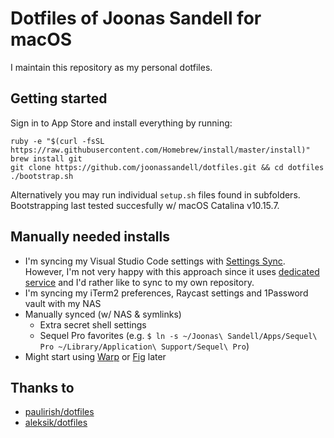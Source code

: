# Dotfiles of Joonas Sandell for macOS

I maintain this repository as my personal dotfiles.

## Getting started

Sign in to App Store and install everything by running:

```
ruby -e "$(curl -fsSL https://raw.githubusercontent.com/Homebrew/install/master/install)"
brew install git
git clone https://github.com/joonassandell/dotfiles.git && cd dotfiles
./bootstrap.sh
```

Alternatively you may run individual `setup.sh` files found in subfolders. Bootstrapping last tested succesfully w/ macOS Catalina v10.15.7.

## Manually needed installs

- I'm syncing my Visual Studio Code settings with [Settings Sync](https://code.visualstudio.com/docs/editor/settings-sync). However, I'm not very happy with this approach since it uses [dedicated service](https://code.visualstudio.com/docs/editor/settings-sync#_can-i-use-a-different-backend-or-service-for-settings-sync) and I'd rather like to sync to my own repository.
- I'm syncing my iTerm2 preferences, Raycast settings and 1Password vault with my NAS
- Manually synced (w/ NAS & symlinks)
  - Extra secret shell settings
  - Sequel Pro favorites (e.g. `$ ln -s ~/Joonas\ Sandell/Apps/Sequel\ Pro ~/Library/Application\ Support/Sequel\ Pro`)
- Might start using [Warp](https://www.warp.dev) or [Fig](https://fig.io/) later

## Thanks to

- [paulirish/dotfiles](https://github.com/paulirish/dotfiles)
- [aleksik/dotfiles](https://github.com/aleksik/dotfiles)
